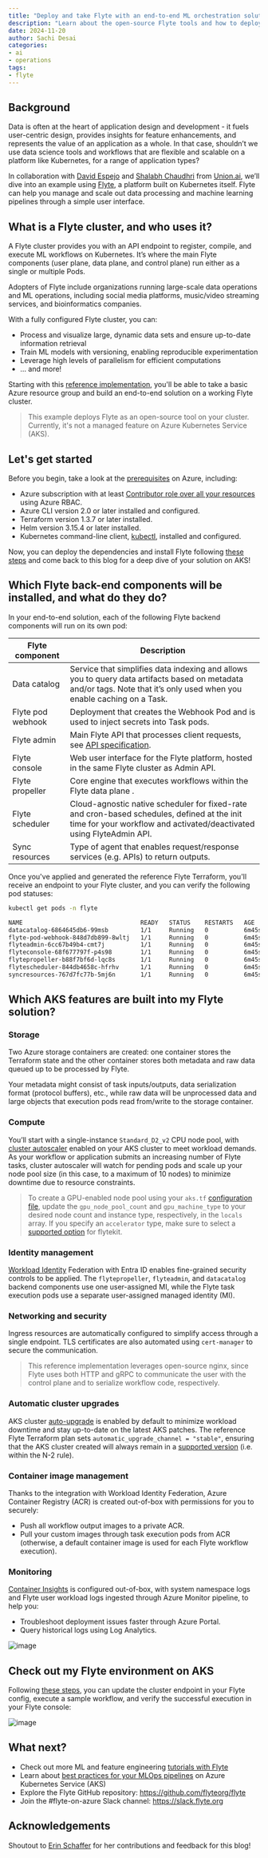 ```yaml
---
title: "Deploy and take Flyte with an end-to-end ML orchestration solution on AKS"
description: "Learn about the open-source Flyte tools and how to deploy them securely on Azure Kubernetes Service (AKS)"
date: 2024-11-20
author: Sachi Desai
categories:
- ai
- operations
tags:
- flyte
---
```


## Background

Data is often at the heart of application design and development - it fuels user-centric design, provides insights for feature enhancements, and represents the value of an application as a whole. In that case, shouldn’t we use data science tools and workflows that are flexible and scalable on a platform like Kubernetes, for a range of application types?

In collaboration with [David Espejo](https://www.linkedin.com/in/davidmirror/) and [Shalabh Chaudhri](https://www.linkedin.com/in/shalabhchaudhri/) from [Union.ai](https://www.union.ai/), we’ll dive into an example using [Flyte](https://flyte.org/), a platform built on Kubernetes itself. Flyte can help you manage and scale out data processing and machine learning pipelines through a simple user interface.

## What is a Flyte cluster, and who uses it?

A Flyte cluster provides you with an API endpoint to register, compile, and execute ML workflows on Kubernetes. It’s where the main Flyte components (user plane, data plane, and control plane) run either as a single or multiple Pods.

Adopters of Flyte include organizations running large-scale data operations and ML operations, including social media platforms, music/video streaming services, and bioinformatics companies.

With a fully configured Flyte cluster, you can:

* Process and visualize large, dynamic data sets and ensure up-to-date information retrieval
* Train ML models with versioning, enabling reproducible experimentation
* Leverage high levels of parallelism for efficient computations
* … and more!

Starting with this [reference implementation](https://www.union.ai/blog-post/flyte-on-azure-a-reference-implementation), you'll be able to take a basic Azure resource group and build an end-to-end solution on a working Flyte cluster.

> This example deploys Flyte as an open-source tool on your cluster. Currently, it's not a managed feature on Azure Kubernetes Service (AKS).

## Let's get started

Before you begin, take a look at the [prerequisites](https://github.com/unionai-oss/deploy-flyte/blob/main/environments/azure/flyte-core/README.md#prerequisites) on Azure, including:

* Azure subscription with at least [Contributor role over all your resources](https://learn.microsoft.com/azure/role-based-access-control/built-in-roles/privileged#contributor) using Azure RBAC.
* Azure CLI version 2.0 or later installed and configured.
* Terraform version 1.3.7 or later installed.
* Helm version 3.15.4 or later installed.
* Kubernetes command-line client, [kubectl](https://kubernetes.io/docs/tasks/tools/install-kubectl/), installed and configured.

Now, you can deploy the dependencies and install Flyte following [these steps](https://github.com/unionai-oss/deploy-flyte/blob/main/environments/azure/flyte-core/README.md) and come back to this blog for a deep dive of your solution on AKS!

## Which Flyte back-end components will be installed, and what do they do?

In your end-to-end solution, each of the following Flyte backend components will run on its own pod:

| Flyte component | Description |
| -- | -- | 
| Data catalog | Service that simplifies data indexing and allows you to query data artifacts based on metadata and/or tags. Note that it’s only used when you enable caching on a Task. |
| Flyte pod webhook | Deployment that creates the Webhook Pod and is used to inject secrets into Task pods. |
| Flyte admin | Main Flyte API that processes client requests, see [API specification](https://docs.flyte.org/en/latest/api/flyteidl/docs/service/service.html#ref-flyteidl-service-admin-proto). |
| Flyte console | Web user interface for the Flyte platform, hosted in the same Flyte cluster as Admin API. |
| Flyte propeller | Core engine that executes workflows within the Flyte data plane .|
| Flyte scheduler | Cloud-agnostic native scheduler for fixed-rate and cron-based schedules, defined at the init time for your workflow and activated/deactivated using FlyteAdmin API. |
| Sync resources | Type of agent that enables request/response services (e.g. APIs) to return outputs. |

Once you've applied and generated the reference Flyte Terraform, you'll receive an endpoint to your Flyte cluster, and you can verify the following pod statuses:

```bash
kubectl get pods -n flyte

NAME                                 READY   STATUS    RESTARTS   AGE
datacatalog-6864645db6-99msb         1/1     Running   0          6m45s
flyte-pod-webhook-848d7db899-8wltj   1/1     Running   0          6m45s
flyteadmin-6cc67b49b4-cmt7j          1/1     Running   0          6m45s
flyteconsole-68f677797f-p4s98        1/1     Running   0          6m45s
flytepropeller-b88f7bf6d-lqc8s       1/1     Running   0          6m45s
flytescheduler-844db4658c-hfrhv      1/1     Running   0          6m45s
syncresources-767d7fc77b-5mj6n       1/1     Running   0          6m45s
```

## Which AKS features are built into my Flyte solution?

### Storage

Two Azure storage containers are created: one container stores the Terraform state and the other container stores both metadata and raw data queued up to be processed by Flyte.

Your metadata might consist of task inputs/outputs, data serialization format (protocol buffers), etc., while raw data will be unprocessed data and large objects that execution pods read from/write to the storage container.

### Compute

You’ll start with a single-instance `Standard_D2_v2` CPU node pool, with [cluster autoscaler](https://learn.microsoft.com/azure/aks/cluster-autoscaler) enabled on your AKS cluster to meet workload demands. As your workflow or application submits an increasing number of Flyte tasks, cluster autoscaler will watch for pending pods and scale up your node pool size (in this case, to a maximum of 10 nodes) to minimize downtime due to resource constraints.

> To create a GPU-enabled node pool using your `aks.tf` [configuration file](https://github.com/unionai-oss/deploy-flyte/blob/main/environments/azure/flyte-core/aks.tf), update the `gpu_node_pool_count` and `gpu_machine_type` to your desired node count and instance type, respectively, in the `locals` array. If you specify an `accelerator` type, make sure to select a [supported option](https://github.com/flyteorg/flytekit/blob/daeff3f5f0f36a1a9a1f86c5e024d1b76cdfd5cb/flytekit/extras/accelerators.py#L132-L160) for flytekit.

### Identity management

[Workload Identity](https://learn.microsoft.com/azure/aks/workload-identity-overview) Federation with Entra ID enables fine-grained security controls to be applied. The `flytepropeller`, `flyteadmin`, and `datacatalog` backend components use one user-assigned MI, while the Flyte task execution pods use a separate user-assigned managed identity (MI).

### Networking and security

Ingress resources are automatically configured to simplify access through a single endpoint. TLS certificates are also automated using `cert-manager` to secure the communication.

> This reference implementation leverages open-source nginx, since Flyte uses both HTTP and gRPC to communicate the user with the control plane and to serialize workflow code, respectively.

### Automatic cluster upgrades

AKS cluster [auto-upgrade](https://learn.microsoft.com/azure/aks/auto-upgrade-cluster#cluster-auto-upgrade-channels) is enabled by default to minimize workload downtime and stay up-to-date on the latest AKS patches. The reference Flyte Terraform plan sets `automatic_upgrade_channel = "stable"`, ensuring that the AKS cluster created will always remain in a [supported version](https://learn.microsoft.com/azure/aks/auto-upgrade-cluster#best-practices-for-cluster-auto-upgrade) (i.e. within the N-2 rule).

### Container image management

Thanks to the integration with Workload Identity Federation, Azure Container Registry (ACR) is created out-of-box with permissions for you to securely:

* Push all workflow output images to a private ACR.
* Pull your custom images through task execution pods from ACR (otherwise, a default container image is used for each Flyte workflow execution).

### Monitoring

[Container Insights](https://learn.microsoft.com/azure/azure-monitor/containers/container-insights-analyze) is configured out-of-box, with system namespace logs and Flyte user workload logs ingested through Azure Monitor pipeline, to help you:

* Troubleshoot deployment issues faster through Azure Portal.
* Query historical logs using Log Analytics.

![image](/AKS/assets/images/deploy-data-science-solution-with-flyte/flyte-admin-logs-view-log-analytics.png)

## Check out my Flyte environment on AKS

Following [these steps](https://github.com/unionai-oss/deploy-flyte/blob/main/environments/azure/flyte-core/README.md#test-your-deployment), you can update the cluster endpoint in your Flyte config, execute a sample workflow, and verify the successful execution in your Flyte console:

![image](/AKS/assets/images/deploy-data-science-solution-with-flyte/successful-flyte-deployment-on-aks.png)


## What next?

* Check out more ML and feature engineering [tutorials with Flyte](https://docs.flyte.org/en/latest/flytesnacks/tutorials/index.html)
* Learn about [best practices for your MLOps pipelines](https://learn.microsoft.com/azure/aks/best-practices-ml-ops) on Azure Kubernetes Service (AKS)
* Explore the Flyte GitHub repository: https://github.com/flyteorg/flyte 
* Join the #flyte-on-azure Slack channel: https://slack.flyte.org


## Acknowledgements

Shoutout to [Erin Schaffer](https://www.linkedin.com/in/erin-schaffer-65800215b/) for her contributions and feedback for this blog!
